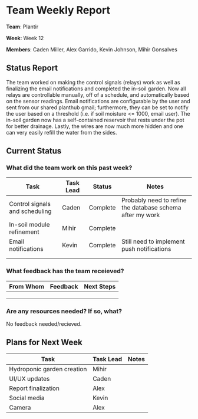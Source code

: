 # Team Weekly Report

**Team**: Plantir

**Week**: Week 12

**Members**: Caden Miller, Alex Garrido, Kevin Johnson, Mihir Gonsalves

## Status Report

The team worked on making the control signals (relays) work as well as finalizing the email notifications and completed the in-soil garden. Now all relays are controllable manually, off of a schedule, and automatically based on the sensor readings. Email notifications are configurable by the user and sent from our shared planthub gmail; furthermore, they can be set to notify the user based on a threshold (i.e. if soil moisture <= 1000, email user). The in-soil garden now has a self-contained reservoir that rests under the pot for better drainage. Lastly, the wires are now much more hidden and one can very easily refill the water from the sides.   



## Current Status

### What did the team work on this past week?

| Task | Task Lead | Status | Notes |
| ---- | --------- | ------ | ----- |
|Control signals and scheduling|Caden|Complete|Probably need to refine the database schema after my work|
|In-soil module refinement|Mihir|Complete|       |
|Email notifications|Kevin|Complete|Still need to implement push notifications|
|      |           |        |       |
|      |           |        |       |

### What feedback has the team receieved?

| From Whom | Feedback | Next Steps |
| --------- | -------- | ---------- |
|           |          |            |
|           |          |            |
|           |          |            |

### Are any resources needed? If so, what?
No feedback needed/recieved.

## Plans for Next Week

| Task | Task Lead | Notes |
| ---- | --------- | ----- |
|Hydroponic garden creation|     Mihir      |       |
|UI/UX updates|Caden|       |
|Report finalization|     Alex      |       |
|Social media|     Kevin      |       |
|Camera|     Alex      |       |
